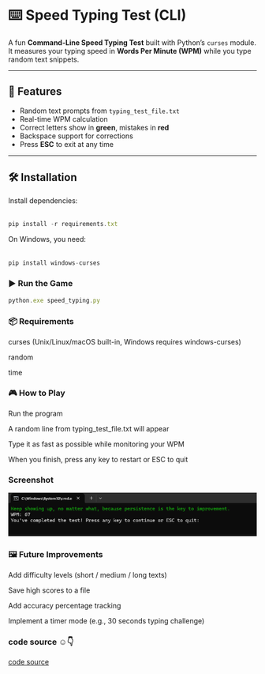 # ⌨️ Speed Typing Test (CLI)

A fun **Command-Line Speed Typing Test** built with Python’s `curses` module.  
It measures your typing speed in **Words Per Minute (WPM)** while you type random text snippets.

---

## 🚀 Features
- Random text prompts from `typing_test_file.txt`
- Real-time WPM calculation
- Correct letters show in **green**, mistakes in **red**
- Backspace support for corrections
- Press **ESC** to exit at any time

---

## 🛠️ Installation
   


Install dependencies:

```js

pip install -r requirements.txt

```


On Windows, you need:

```js

pip install windows-curses

```


### ▶️ Run the Game

```js
python.exe speed_typing.py
```


### 📦 Requirements

curses (Unix/Linux/macOS built-in, Windows requires windows-curses)

random

time

### 🎮 How to Play

Run the program

A random line from typing_test_file.txt will appear

Type it as fast as possible while monitoring your WPM

When you finish, press any key to restart or ESC to quit


### Screenshot


<p align="center">

![image alt](https://github.com/kodjoballo/Typing_test_program/blob/main/typing_test.png?raw=true)

</p>

### 🖼️ Future Improvements

 Add difficulty levels (short / medium / long texts)

 Save high scores to a file

 Add accuracy percentage tracking

 Implement a timer mode (e.g., 30 seconds typing challenge)

 ### code source ☺️👇

 [code source](https://github.com/kodjoballo/Typing_test_program/blob/main/typing_test.py)

  
